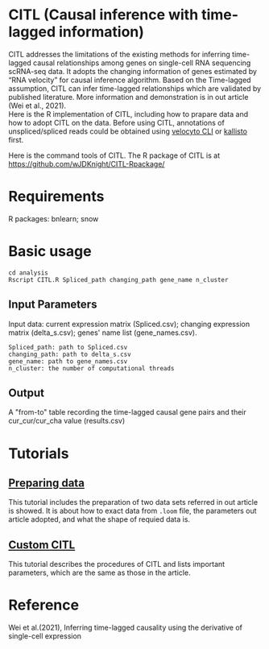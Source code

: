 # CITL (Causal inference with time-lagged information)
CITL addresses the limitations of the existing methods for inferring time-lagged causal relationships among genes on single-cell RNA sequencing scRNA-seq data. It adopts the changing information of genes estimated by “RNA velocity” for causal inference algorithm. Based on the Time-lagged assumption, CITL can infer time-lagged relationships which are validated by published literature. More information and demonstration is in out article (Wei et al., 2021).     
Here is the R implementation of CITL, including how to prapare data and how to adopt CITL on the data. Before using CITL, annotations of unspliced/spliced reads could be obtained using [velocyto CLI](http://velocyto.org/velocyto.py/tutorial/cli.html) or [kallisto](https://linnarssonlab.org/loompy/kallisto/index.html) first.   

Here is the command tools of CITL. The R package of CITL is at https://github.com/wJDKnight/CITL-Rpackage/ 
# Requirements
  R packages: bnlearn; snow  

# Basic usage
    cd analysis
    Rscript CITL.R Spliced_path changing_path gene_name n_cluster
## Input Parameters  
Input data: current expression matrix (Spliced.csv); changing expression matrix (delta_s.csv); genes' name list (gene_names.csv).
    
    Spliced_path: path to Spliced.csv
    changing_path: path to delta_s.csv
    gene_name: path to gene_names.csv
    n_cluster: the number of computational threads

## Output
A "from-to" table recording the time-lagged causal gene pairs and their cur_cur/cur_cha value (results.csv)  

# Tutorials

## [Preparing data](https://github.com/wJDKnight/CITL/blob/main/tutorial/prepare_data.ipynb) 
This tutorial includes the preparation of two data sets referred in out article is showed. It is about how to exact data from `.loom` file, the parameters out article adopted, and what the shape of requied data is.   
## [Custom CITL](https://wjdknight.github.io/CITL/tutorial/customCITL.html)   
This tutorial describes the procedures of CITL and lists important parameters, which are the same as those in the article. 

# Reference
Wei et al.(2021), Inferring time-lagged causality using the derivative of single-cell expression
